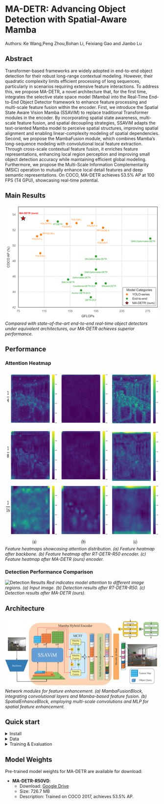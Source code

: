 #  MA-DETR: Advancing Object Detection with Spatial-Aware Mamba

Authors: Ke Wang,Peng Zhou,Bohan Li, Feixiang Gao and Jianbo Lu

## Abstract
Transformer-based frameworks are widely adopted in end-to-end object detection for their robust long-range contextual modeling. However, their quadratic complexity limits efficient processing of long sequences, particularly in scenarios requiring extensive feature interactions. To address this, we propose MA-DETR, a novel architecture that, for the first time, integrates the selective state space model (Mamba) into the Real-Time End-to-End Object Detector framework to enhance feature processing and multi-scale feature fusion within the encoder. First, we introduce the Spatial State Aware Vision Mamba (SSAViM) to replace traditional Transformer modules in the encoder. By incorporating spatial state awareness, multi-scale feature fusion, and spatial decoupling strategies, SSAViM adapts the text-oriented Mamba model to perceive spatial structures, improving spatial alignment and enabling linear-complexity modeling of spatial dependencies. Second, we propose the MambaFusion module, which combines Mamba’s long-sequence modeling with convolutional local feature extraction. Through cross-scale contextual feature fusion, it enriches feature representations, enhancing local region perception and improving small object detection accuracy while maintaining efficient global modeling. Furthermore, we propose the Multi-Scale Information Complementarity (MSIC) operation to mutually enhance local detail features and deep semantic representations. On COCO, MA-DETR achieves 53.5\% AP at 100 FPS (T4 GPU), showcasing real-time potential.
##

## Main Results

![Comparisons with other detectors in terms of computational cost.](images/Fig1.png)
*Compared with state-of-the-art end-to-end real-time object detectors under equivalent architectures, our MA-DETR achieves superior performance.*

## Performance

### Attention Heatmap

![Attention Heatmap](images/Fig7.png)
*Feature heatmaps showcasing attention distribution. (a) Feature heatmap after backbone. (b) Feature heatmap after RT-DETR-R50 encoder. (c) Feature heatmap after MA-DETR (ours) encoder.*

### Detection Performance Comparison

![Detection Results](images/Fig8.png)
*Red indicates model attention to different image regions. (a) Input image. (b) Detection results after RT-DETR-R50. (c) Detection results after MA-DETR (ours).*

## Architecture

![Network Modules](images/Fig2.png)
*Network modules for feature enhancement. (a) MambaFusionBlock, integrating convolutional layers and Mamba-based feature fusion. (b) SpatialEnhanceBlock, employing multi-scale convolutions and MLP for spatial feature enhancement.*


## Quick start

<details>
<summary>Install</summary>

```bash
pip install -r requirements.txt
```

</details>


<details>
<summary>Data</summary>

- Download and extract COCO 2017 train and val images.
```
path/to/coco/
  annotations/  # annotation json files
  train2017/    # train images
  val2017/      # val images
```

</details>



<details>
<summary>Training & Evaluation</summary>

- Training on a Single GPU:

```shell
# training on single-gpu
export CUDA_VISIBLE_DEVICES=0
python tools/train.py -c configs/madetr/madetr_r50vd_coco.yml
```

- Training on Multiple GPUs:

```shell
# train on multi-gpu
export CUDA_VISIBLE_DEVICES=0,1,2,3
torchrun --nproc_per_node=4 tools/train.py -c configs/madetr/madetr_r50vd_coco.yml
```

- Evaluation on Multiple GPUs:

```shell
# val on multi-gpu
export CUDA_VISIBLE_DEVICES=0,1,2,3
torchrun --nproc_per_node=4 tools/train.py -c configs/madetr/madetr_r50vd_coco.yml -r path/to/checkpoint --test-only
```

</details>

## Model Weights

Pre-trained model weights for MA-DETR are available for download:

- **MA-DETR-R50VD**:
  - Download: [Google Drive](https://drive.google.com/uc?export=download&id=10lG4FdPyZJXIN9CmNwTYU4dItwM_VGjT)
  - Size: 726.7 MB
  - Description: Trained on COCO 2017, achieves 53.5% AP.
